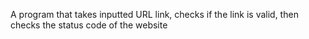 A program that takes inputted URL link, checks if the link is valid, then checks the status code of the website